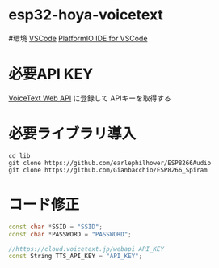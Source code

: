 # esp32-hoya-voicetext

#環境
[VSCode](https://code.visualstudio.com/)
[PlatformIO IDE for VSCode](https://docs.platformio.org/en/latest/ide/vscode.html)

# 必要API KEY
[VoiceText Web API](https://cloud.voicetext.jp/webapi) に登録して APIキーを取得する

# 必要ライブラリ導入
```
cd lib
git clone https://github.com/earlephilhower/ESP8266Audio
git clone https://github.com/Gianbacchio/ESP8266_Spiram
```

# コード修正
```c++:main.cpp
const char *SSID = "SSID";
const char *PASSWORD = "PASSWORD";

//https://cloud.voicetext.jp/webapi API_KEY
const String TTS_API_KEY = "API_KEY";
```